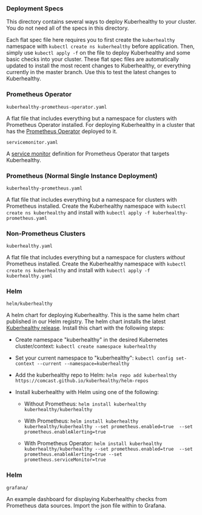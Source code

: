 ### Deployment Specs

This directory contains several ways to deploy Kuberhealthy to your cluster.  You do not need all of the specs in this directory.

Each flat spec file here requires you to first create the `kuberhealthy` namespace with `kubectl create ns kuberhealthy` before application.  Then, simply use `kubectl apply -f` on the file to deploy Kuberhealthy and some basic checks into your cluster.  These flat spec files are automatically updated to install the most recent changes to Kuberhealthy, or everything currently in the master branch.  Use this to test the latest changes to Kuberhealthy.

### Prometheus Operator

`kuberhealthy-prometheus-operator.yaml` 

A flat file that includes everything but a namespace for clusters with Prometheus Operator installed.  For deploying Kuberhealthy in a cluster that has the [Prometheus Operator](https://github.com/coreos/prometheus-operator) deployed to it.

`servicemonitor.yaml`

A [service monitor](https://github.com/coreos/prometheus-operator#customresourcedefinitions) definition for Prometheus Operator that targets Kuberhealthy.

### Prometheus (Normal Single Instance Deployment)

`kuberhealthy-prometheus.yaml`

A flat file that includes everything but a namespace for clusters with Prometheus installed.  Create the Kuberhealthy namespace with `kubectl create ns kuberhealthy` and install with `kubectl apply -f kuberhealthy-prometheus.yaml`


### Non-Prometheus Clusters

`kuberhealthy.yaml`

A flat file that includes everything but a namespace for clusters *without* Prometheus installed.  Create the Kuberhealthy namespace with `kubectl create ns kuberhealthy` and install with `kubectl apply -f kuberhealthy.yaml`


### Helm

`helm/kuberhealthy`

A helm chart for deploying Kuberhealthy.  This is the same helm chart published in our Helm registry.  The helm chart installs the latest [Kuberhealthy release](https://github.com/Comcast/kuberhealthy/releases). Install this chart with the following steps:

- Create namespace "kuberhealthy" in the desired Kubernetes cluster/context:
`kubectl create namespace kuberhealthy`

- Set your current namespace to "kuberhealthy":
`kubectl config set-context --current --namespace=kuberhealthy`

- Add the kuberhealthy repo to Helm:
`helm repo add kuberhealthy https://comcast.github.io/kuberhealthy/helm-repos`

- Install kuberhealthy with Helm using one of the following:

  - Without Prometheus:
  `helm install kuberhealthy kuberhealthy/kuberhealthy`

  - With Prometheus:
  `helm install kuberhealthy kuberhealthy/kuberhealthy --set prometheus.enabled=true  --set prometheus.enableAlerting=true`

  - With Prometheus Operator:
  `helm install kuberhealthy kuberhealthy/kuberhealthy --set prometheus.enabled=true  --set prometheus.enableAlerting=true --set prometheus.serviceMonitor=true`


### Helm

`grafana/`

An example dashboard for displaying Kuberhealthy checks from Prometheus data sources.  Import the json file within to Grafana. 
